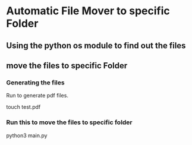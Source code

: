 # Automatic File Mover to specific Folder 
## Using the python os module to find out the files 
## move the files to specific Folder 

### Generating the files 

Run to generate pdf files.

touch test.pdf

### Run this to move the files to specific folder 

python3 main.py 

